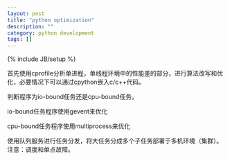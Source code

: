 ```yaml
---
layout: post
title: "python optimization"
description: ""
category: python development
tags: []
---
```

{% include JB/setup %}

 首先使用cprofile分析单进程，单线程环境中的性能差的部分，进行算法改写和优化，必要情况下可以通过cpython嵌入c/c++代码。

 判断程序为io-bound任务还是cpu-bound任务。

 io-bound任务程序使用gevent来优化

 cpu-bound任务程序使用multiprocess来优化

 使用队列服务进行任务分发，将大任务分成多个子任务部署于多机环境（集群）。注意：调度和单点故障。

